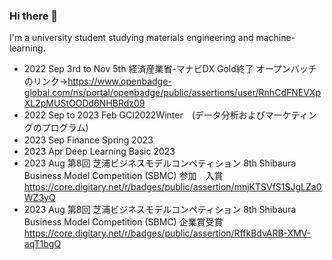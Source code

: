 ### Hi there 👋

I'm a university student studying materials engineering and machine-learning. 
  
- 2022 Sep 3rd to Nov 5th 経済産業省-マナビDX Gold終了 オープンバッチのリンク→https://www.openbadge-global.com/ns/portal/openbadge/public/assertions/user/RnhCdFNEVXpXL2pMUStOODd6NHBRdz09
- 2022 Sep to 2023 Feb GCI2022Winter　(データ分析およびマーケティングのプログラム)
- 2023 Sep Finance Spring 2023　
- 2023 Apr Deep Learning Basic 2023
- 2023 Aug 第8回 芝浦ビジネスモデルコンペティション 8th Shibaura Business Model Competition (SBMC) 参加　入賞 https://core.digitary.net/r/badges/public/assertion/mnjKTSVfS1SJgLZa0WZ3yQ
- 2023 Aug 第8回 芝浦ビジネスモデルコンペティション 8th Shibaura Business Model Competition (SBMC) 企業賞受賞
  https://core.digitary.net/r/badges/public/assertion/RffkBdvARB-XMV-aqT1bgQ

<!--
**shu-ozawa/shu-ozawa** is a ✨ _special_ ✨ repository because its `README.md` (this file) appears on your GitHub profile.

Here are some ideas to get you started:

- 🔭 I’m currently working on ...
- 🌱 I’m currently learning ...
- 👯 I’m looking to collaborate on ...
- 🤔 I’m looking for help with ...
- 💬 Ask me about ...
- 📫 How to reach me: ...
- 😄 Pronouns: ...
- ⚡ Fun fact: ...
-->
